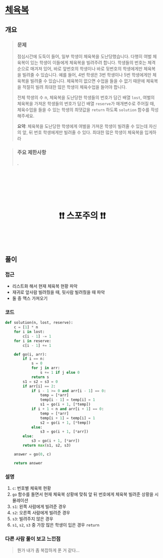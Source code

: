 # [체육복](https://school.programmers.co.kr/learn/courses/30/lessons/42862)

## 개요
> ### 문제
> 점심시간에 도둑이 들어, 일부 학생이 체육복을 도난당했습니다. 다행히 여벌 체육복이 있는 학생이 이들에게 체육복을 빌려주려 합니다. 학생들의 번호는 체격 순으로 매겨져 있어, 바로 앞번호의 학생이나 바로 뒷번호의 학생에게만 체육복을 빌려줄 수 있습니다. 예를 들어, 4번 학생은 3번 학생이나 5번 학생에게만 체육복을 빌려줄 수 있습니다. 체육복이 없으면 수업을 들을 수 없기 때문에 체육복을 적절히 빌려 최대한 많은 학생이 체육수업을 들어야 합니다.
> 
> 전체 학생의 수 n, 체육복을 도난당한 학생들의 번호가 담긴 배열 `lost`, 여벌의 체육복을 가져온 학생들의 번호가 담긴 배열 `reserve`가 매개변수로 주어질 때, 체육수업을 들을 수 있는 학생의 최댓값을 `return` 하도록 `solution` 함수를 작성해주세요.
>
> **요약**: 체육복을 도난당한 학생에게 여벌을 가져온 학생이 빌려줄 수 있는데 자신의 앞, 뒤 번호 학생에게만 빌려줄 수 있다. 최대한 많은 학생이 체육복을 입게하라

> ### 주요 제한사항
> .

<h1 align="center"><br><br><br>❗️❗️ 스포주의 ❗️❗️<br><br><br></h1>

## 풀이
### 접근
- 리스트화 해서 현재 체육복 현황 파악
- 재귀로 앞사람 빌려줬을 때, 뒷사람 빌려줬을 때 파악
- 둘 중 맥스 가져오기

### 코드
```python
def solution(n, lost, reserve):
    c = [1] * n
    for i in lost:
        c[i - 1] -= 1
    for i in reserve:
        c[i - 1] += 1

    def go(i, arr):
        if i == n:
            s = 0
            for j in arr:
                s += 1 if j else 0
            return s
        s1 = s2 = s3 = 0
        if arr[i] == 2:
            if i - 1 >= 0 and arr[i - 1] == 0:
                temp = [*arr]
                temp[i - 1] = temp[i] = 1
                s1 = go(i + 1, [*temp])
            if i + 1 < n and arr[i + 1] == 0:
                temp = [*arr]
                temp[i + 1] = temp[i] = 1
                s2 = go(i + 1, [*temp])
            else:
                s3 = go(i + 1, [*arr])
        else:
            s3 = go(i + 1, [*arr])
        return max(s1, s2, s3)

    answer = go(0, c)

    return answer
```

### 설명
1. `c`: 번호별 체육복 현황
2. `go` 함수를 돌면서 현재 체육복 상황에 맞춰 앞 뒤 번호에게 체육복 빌려준 상황을 시뮬레이션
3. `s1`: 왼쪽 사람에게 빌려준 경우
4. `s2`: 오른쪽 사람에게 빌려준 경우
5. `s3`: 빌려주지 않은 경우
6. `s1`, `s2`, `s3` 중 가장 많은 학생이 입은 경우 `return`

### 다른 사람 풀이 보고 느낀점
> 뭔가 내가 좀 복잡하게 푼 거 같다...
